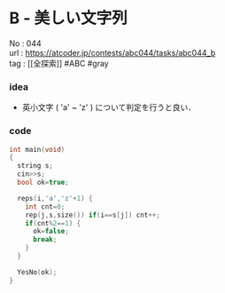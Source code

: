 # B - 美しい文字列

No	: 044  
url	: https://atcoder.jp/contests/abc044/tasks/abc044_b  
tag	: [[全探索]]  #ABC #gray

### idea
- 英小文字 ( 'a' ~ 'z' ) について判定を行うと良い．

### code
```cpp
int	main(void)
{
  string s;
  cin>>s;
  bool ok=true;

  reps(i,'a','z'+1) {
    int cnt=0;
    rep(j,s,size()) if(i==s[j]) cnt++;
    if(cnt%2==1) {
      ok=false;
      break;
    }
  }

  YesNo(ok);
}
```